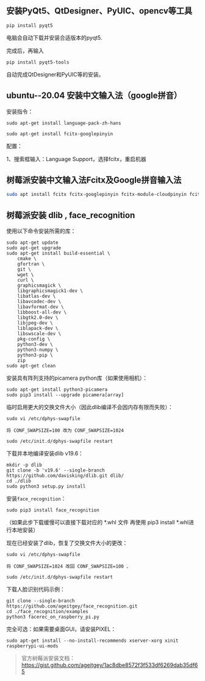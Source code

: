 ##  安装PyQt5、QtDesigner、PyUIC、opencv等工具

```
pip install pyqt5
```

电脑会自动下载并安装合适版本的pyqt5.

完成后，再输入

```
pip install pyqt5-tools
```

自动完成QtDesigner和PyUIC等的安装。



## ubuntu--20.04 安装中文输入法（google拼音）

安装指令：

    sudo apt-get install language-pack-zh-hans
     
    sudo apt-get install fcitx-googlepinyin

配置：

1、搜索框输入：Language Support，选择fcitx，重启机器

## 树莓派安装中文输入法Fcitx及Google拼音输入法

```bash
sudo apt install fcitx fcitx-googlepinyin fcitx-module-cloudpinyin fcitx-sunpinyin
```



## 树莓派安装 dlib , face_recognition

使用以下命令安装所需的库：

```shell
sudo apt-get update
sudo apt-get upgrade
sudo apt-get install build-essential \
    cmake \
    gfortran \
    git \
    wget \
    curl \
    graphicsmagick \
    libgraphicsmagick1-dev \
    libatlas-dev \
    libavcodec-dev \
    libavformat-dev \
    libboost-all-dev \
    libgtk2.0-dev \
    libjpeg-dev \
    liblapack-dev \
    libswscale-dev \
    pkg-config \
    python3-dev \
    python3-numpy \
    python3-pip \
    zip
sudo apt-get clean
```

安装具有阵列支持的picamera python库（如果使用相机）：

```shell
sudo apt-get install python3-picamera
sudo pip3 install --upgrade picamera[array]
```

临时启用更大的交换文件大小（因此dlib编译不会因内存有限而失败）：

```shell
sudo vi /etc/dphys-swapfile

将 CONF_SWAPSIZE=100 改为 CONF_SWAPSIZE=1024

sudo /etc/init.d/dphys-swapfile restart
```

下载并本地编译安装dlib v19.6：

```shell
mkdir -p dlib
git clone -b 'v19.6' --single-branch https://github.com/davisking/dlib.git dlib/
cd ./dlib
sudo python3 setup.py install
```

安装`face_recognition`：

```shell
sudo pip3 install face_recognition
```

（如果此步下载缓慢可以直接下载对应的 *.whl 文件 再使用 pip3 install *.whl进行本地安装）

现在已经安装了dlib，恢复了交换文件大小的更改：

```shell
sudo vi /etc/dphys-swapfile

将 CONF_SWAPSIZE=1024 改回 CONF_SWAPSIZE=100 、

sudo /etc/init.d/dphys-swapfile restart
```

下载人脸识别代码示例：

```shell
git clone --single-branch https://github.com/ageitgey/face_recognition.git
cd ./face_recognition/examples
python3 facerec_on_raspberry_pi.py
```

完全可选：如果需要桌面GUI，请安装PIXEL：

```shell
sudo apt-get install --no-install-recommends xserver-xorg xinit raspberrypi-ui-mods
```



> 官方树莓派安装文档：https://gist.github.com/ageitgey/1ac8dbe8572f3f533df6269dab35df65